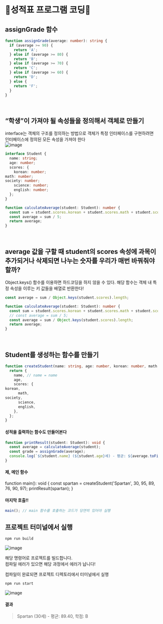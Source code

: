 # 🌳성적표 프로그램 코딩🌳
## assignGrade 함수
```ts
function assignGrade(average: number): string {
  if (average >= 90) {
    return 'A';
  } else if (average >= 80) {
    return 'B';
  } else if (average >= 70) {
    return 'C';
  } else if (average >= 60) {
    return 'D';
  } else {
    return 'F';
  }
}
```

<br/>

## “학생”이 가져야 될 속성들을 정의해서 객체로 만들기
interface는 객체의 구조를 정의하는 방법으로 객체가 특정 인터페이스를 구현하려면 인터페이스에 정의된 모든 속성을 가져야 한다 <br/>
![image](https://github.com/limhyerin/StudyNote/assets/70150896/3d6982fe-b95c-4469-afa5-c8a30b1b05a9)
```ts
interface Student {
  name: string;
  age: number;
  scores: {
    korean: number;
math: number;
society: number;
    science: number;
    english: number;
  };
}
```
```ts
function calculateAverage(student: Student): number {
  const sum = student.scores.korean + student.scores.math + student.scores.society + student.scores.science + student.scores.english;
  const average = sum / 5;
  return average;
}
```

<br/>

## average 값을 구할 때 student의 scores 속성에 과목이 추가되거나 삭제되면 나누는 숫자를 우리가 매번 바꿔줘야 할까?
Object.keys() 함수를 이용하면 하드코딩을 하지 않을 수 있다. 해당 함수는 객체 내 특정 속성을 이루는 키 값들을 배열로 반환한다! <br/>
```ts
const average = sum / Object.keys(student.scores).length;
```
```ts
function calculateAverage(student: Student): number {
  const sum = student.scores.korean + student.scores.math + student.scores.society + student.scores.science + student.scores.english;
  // const average = sum / 5;
  const average = sum / Object.keys(student.scores).length;
  return average;
}
```
 
<br/>

## Student를 생성하는 함수를 만들기
```ts
function createStudent(name: string, age: number, korean: number, math: number, society: number, science: number, english: number): Student {
  return {
    name, // name = name
    age,
    scores: {
korean,
      math,
society,
      science,
      english,
    },
  };
}
```
#### 성적을 출력하는 함수도 만들어본다
```ts
function printResult(student: Student): void {
  const average = calculateAverage(student);
  const grade = assignGrade(average);
  console.log(`${student.name} (${student.age}세) - 평균: ${average.toFixed(2)}, 학점: ${grade}`);
}
```
 
#### 제, 메인 함수

function main(): void {
const spartan = createStudent('Spartan', 30, 95, 89, 76, 90, 97);
printResult(spartan);
}

#### 마지막 호출!!
```ts
main(); // main 함수를 호출하는 코드가 당연히 있어야 실행
```
 
## 프로젝트 터미널에서 실행
```bash
npm run build
```
![image](https://github.com/limhyerin/StudyNote/assets/70150896/3b47180b-2ee6-4155-9509-dfa4da94c7c8)

해당 명령어로 프로젝트를 빌드합니다. <br/>
컴파일 에러가 있으면 해당 과정에서 에러가 납니다! <br/>

컴파일이 완료되면 프로젝트 디렉토리에서 터미널에서 실행
```bash
npm run start
```
![image](https://github.com/limhyerin/StudyNote/assets/70150896/9b66e800-3f38-424e-8e51-3d2ad7937ee4)

#### 결과
>Spartan (30세) - 평균: 89.40, 학점: B
